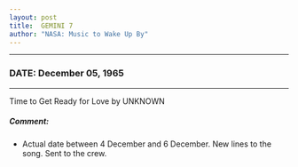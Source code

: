 ```yaml
---
layout: post
title:  GEMINI 7
author: "NASA: Music to Wake Up By"
---
```


----
### DATE: December 05, 1965
----
Time to Get Ready for Love by UNKNOWN

##### Comment:
* Actual date between 4 December and 6 December. New lines to the song. Sent to the crew.

